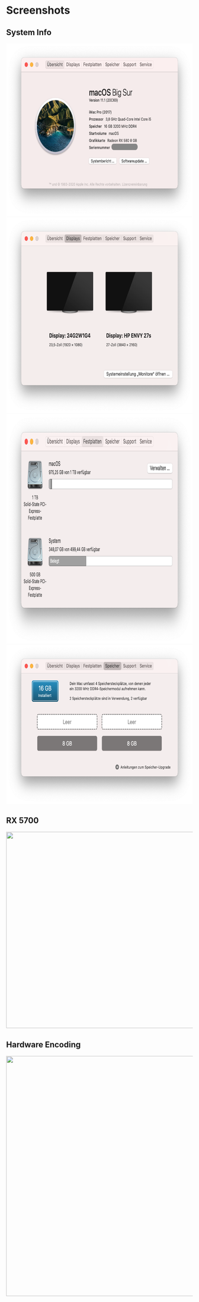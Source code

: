 Screenshots
================

## System Info
<img src="https://github.com/mipxx/OpenCoreEFI/blob/master/Docs/System/System_Info_1.png" width="698" height="465"/>
<img src="https://github.com/mipxx/OpenCoreEFI/blob/master/Docs/System/System_Info_2.png" width="698" height="526"/>
<img src="https://github.com/mipxx/OpenCoreEFI/blob/master/Docs/System/System_Info_3.png" width="698" height="618"/>
<img src="https://github.com/mipxx/OpenCoreEFI/blob/master/Docs/System/System_Info_4.png" width="698" height="428"/>

## RX 5700
<img src="https://github.com/mipxx/OpenCoreEFI/blob/master/Docs/System/RX5700.png" width="900" height="528"/>

## Hardware Encoding
<img src="https://github.com/mipxx/OpenCoreEFI/blob/master/Docs/System/VideoProc.png" width="934" height="646"/>